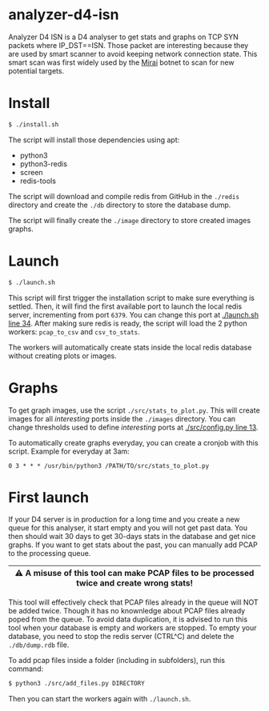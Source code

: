 # analyzer-d4-isn
Analyzer D4 ISN is a D4 analyser to get stats and graphs on TCP SYN packets where
IP_DST==ISN. Those packet are interesting because they are used by smart scanner to
avoid keeping network connection state. This smart scan was first widely used by the
[Mirai](https://en.wikipedia.org/wiki/Mirai_(malware)) botnet to scan for new potential
targets.

# Install
```bash
$ ./install.sh
```
The script will install those dependencies using apt:
- python3
- python3-redis
- screen
- redis-tools

The script will download and compile redis from GitHub in the `./redis` directory and
create the `./db` directory to store the database dump.

The script will finally create the `./image` directory to store created images graphs.

# Launch
```bash
$ ./launch.sh
```

This script will first trigger the installation script to make sure everything is
settled. Then, it will find the first available port to launch the local redis server,
incrementing from port `6379`. You can change this port at
[./launch.sh line 34](https://github.com/D4-project/analyzer-d4-isn/blob/89d58659a4fe6ed37d12246f67f17402bec38bc0/launch.sh#L34).
After making sure redis is ready, the script will load the 2 python workers: `pcap_to_csv`
and `csv_to_stats`.

The workers will automatically create stats inside the local redis database without
creating plots or images.

# Graphs
To get graph images, use the script `./src/stats_to_plot.py`. This will create images
for all _interesting_ ports inside the `./images` directory. You can change thresholds
used to define _interesting_ ports at
[./src/config.py line 13](https://github.com/D4-project/analyzer-d4-isn/blob/89d58659a4fe6ed37d12246f67f17402bec38bc0/src/config.py#L13).

To automatically create graphs everyday, you can create a cronjob with this script.
Example for everyday at 3am:
```
0 3 * * * /usr/bin/python3 /PATH/TO/src/stats_to_plot.py
```

# First launch
If your D4 server is in production for a long time and you create a new queue for this
analyser, it start empty and you will not get past data. You then should wait 30 days
to get 30-days stats in the database and get nice graphs. If you want to get stats about
the past, you can manually add PCAP to the processing queue.

| :warning: A misuse of this tool can make PCAP files to be processed twice and create wrong stats! |
| --- |

This tool will effectively check that PCAP files already in the queue will NOT be added
twice. Though it has no knownledge about PCAP files already poped from the queue. To
avoid data duplication, it is advised to run this tool when your database is empty and
workers are stopped. To empty your database, you need to stop the redis server (CTRL^C)
and delete the `./db/dump.rdb` file.

To add pcap files inside a folder (including in subfolders), run this command:
```bash
$ python3 ./src/add_files.py DIRECTORY
```

Then you can start the workers again with `./launch.sh`.
